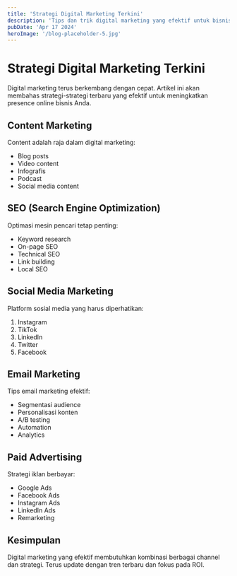 ```yaml
---
title: 'Strategi Digital Marketing Terkini'
description: 'Tips dan trik digital marketing yang efektif untuk bisnis online'
pubDate: 'Apr 17 2024'
heroImage: '/blog-placeholder-5.jpg'
---
```


# Strategi Digital Marketing Terkini

Digital marketing terus berkembang dengan cepat. Artikel ini akan membahas strategi-strategi terbaru yang efektif untuk meningkatkan presence online bisnis Anda.

## Content Marketing

Content adalah raja dalam digital marketing:

- Blog posts
- Video content
- Infografis
- Podcast
- Social media content

## SEO (Search Engine Optimization)

Optimasi mesin pencari tetap penting:

- Keyword research
- On-page SEO
- Technical SEO
- Link building
- Local SEO

## Social Media Marketing

Platform sosial media yang harus diperhatikan:

1. Instagram
2. TikTok
3. LinkedIn
4. Twitter
5. Facebook

## Email Marketing

Tips email marketing efektif:

- Segmentasi audience
- Personalisasi konten
- A/B testing
- Automation
- Analytics

## Paid Advertising

Strategi iklan berbayar:

- Google Ads
- Facebook Ads
- Instagram Ads
- LinkedIn Ads
- Remarketing

## Kesimpulan

Digital marketing yang efektif membutuhkan kombinasi berbagai channel dan strategi. Terus update dengan tren terbaru dan fokus pada ROI.